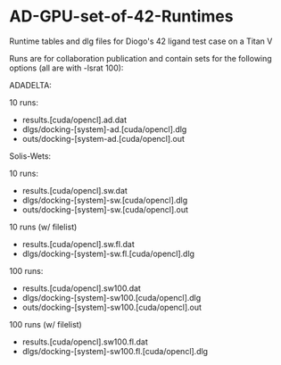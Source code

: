 # AD-GPU-set-of-42-Runtimes
Runtime tables and dlg files for Diogo's 42 ligand test case on a Titan V

Runs are for collaboration publication and contain sets for the following options (all are with -lsrat 100):

ADADELTA:

10 runs:
- results.[cuda/opencl].ad.dat
- dlgs/docking-[system]-ad.[cuda/opencl].dlg
- outs/docking-[system-ad.[cuda/opencl].out

Solis-Wets:

10 runs:
- results.[cuda/opencl].sw.dat
- dlgs/docking-[system]-sw.[cuda/opencl].dlg
- outs/docking-[system]-sw.[cuda/opencl].out

10 runs (w/ filelist)
- results.[cuda/opencl].sw.fl.dat
- dlgs/docking-[system]-sw.fl.[cuda/opencl].dlg

100 runs:
- results.[cuda/opencl].sw100.dat
- dlgs/docking-[system]-sw100.[cuda/opencl].dlg
- outs/docking-[system]-sw100.[cuda/opencl].out

100 runs (w/ filelist)
- results.[cuda/opencl].sw100.fl.dat
- dlgs/docking-[system]-sw100.fl.[cuda/opencl].dlg
